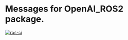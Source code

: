 # Messages for OpenAI_ROS2 package.

[![ros-ci](https://github.com/Nicholas-Kastanos/openai_ros2_msgs/actions/workflows/ros-ci.yaml/badge.svg)](https://github.com/Nicholas-Kastanos/openai_ros2_msgs/actions/workflows/ros-ci.yaml)